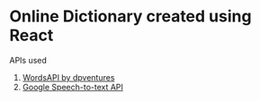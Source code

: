 # Online Dictionary created using React


APIs used
<ol>
<li><a href="https://rapidapi.com/dpventures/api/wordsapi/">WordsAPI by dpventures</a></li>
<li><a href="https://cloud.google.com/speech-to-text">Google Speech-to-text API</a></li>
</ol>

